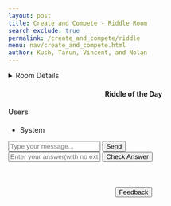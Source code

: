 ```yaml
---
layout: post 
title: Create and Compete - Riddle Room
search_exclude: true
permalink: /create_and_compete/riddle
menu: nav/create_and_compete.html
author: Kush, Tarun, Vincent, and Nolan
---
```


<script src="https://cdnjs.cloudflare.com/ajax/libs/socket.io/4.7.4/socket.io.js" integrity="sha512-tE1z+95+lMCGwy+9PnKgUSIeHhvioC9lMlI7rLWU0Ps3XTdjRygLcy4mLuL0JAoK4TLdQEyP0yOl/9dMOqpH/Q==" crossorigin="anonymous" referrerpolicy="no-referrer"></script>

<link rel="stylesheet" href="{{site.baseurl}}/navigation/create_and_compete/riddle.css">

<details>
  <br>
  <summary>Room Details</summary>

  <a href="{{site.baseurl}}/moderation/rules_riddle/">Moderation Rules</a>

  <p>The main purpose of our riddle room is to have people think critically and collaborate with the other members of the channel to solve the riddle as fast as possible.</p>

  <p>Room will consist of:</p>
  <ul>
    <li>Daily riddle which is optionally pinned to the top of our channel</li>
    <li>Answers will be posted at the end of the day</li>
    <li>Chat box where members of the channel can collaborate to solve the riddle</li>
    <li>AI which posts the answer if someone gets it, else posts the answer at the end of the day</li>
    <li>Profanity is censored</li>
  </ul>
</details>

<div id="riddle-container">
    <h4 style="text-align: center;">Riddle of the Day</h4>
    <p id="riddle-text"></p>
</div>

<div id="chat-container">
    <div id="chat-box"></div>
    <div id="users-list">
        <h4 style="color: #4A4848;" >Users</h4>
        <ul id="userList">
            <li>System</li>
        </ul>
    </div>
</div>

<div class="input-group">
    <input type="text" id="message-input" placeholder="Type your message...">
    <button id="send-button" onclick="sendMessage()">Send</button>
</div>

<form id="input-group">
    <input type="text" id="answer-input" placeholder="Enter your answer(with no extra characters)...">
    <button id="check-answer" onclick="checkAnswer()">Check Answer</button>
</form>

<div style="display: flex; justify-content: center; margin-top: 50px;">
    <button id="feedback-button" onclick="window.location.href='https://github.com/kush1434/flocker_frontend/issues/2'">Feedback</button>
</div>

<!-- <script src="{{site.baseurl}}/navigation/create_and_compete/riddle.js"></script> -->

<script type='module'> 
document.getElementById('input-group').addEventListener('submit', async function(event) {
        event.preventDefault();
        console.log("message sent");

        // Extract data from form
        const title = "title";
        const comment = document.getElementById('message-input').value;
        // const channelId = document.getElementById('channel_id').value;
        const channelId = 14

        // Create API payload
        const postData = {
            title: title,
            comment: comment,
            channel_id: channelId
        };
        console.log(postData);

        // Trap errors
        try {
            // Send POST request to backend, purpose is to write to database
            const response = await fetch(`${pythonURI}/api/post`, {
                ...fetchOptions,
                method: 'POST',
                headers: {
                    'Content-Type': 'application/json'
                },
                body: JSON.stringify(postData)
            });

            if (!response.ok) {
                throw new Error('Failed to add post: ' + response.statusText);
            }

            // Successful post
            const result = await response.json();
            console.log(result);
            alert('Post added successfully!');
            document.getElementById('postForm').reset();
            // fetchData(channelId);
        } catch (error) {
            // Present alert on error from backend
            console.error('Error adding post:', error);
            alert('Error adding post: ' + error.message);
        }
}
</script> 






<script>
// const response = await fetch(`${pythonURI}/api/channels/filter`, {
//     ...fetchOptions,
//     method: 'POST',
//     headers: {
//         'Content-Type': 'application/json'
//     },
//     body: JSON.stringify({ group_name: groupName })
// });

// const postData = {
//     title: title,
//     comment: comment,
//     channel_id: channelId
// };
// const response = await fetch(`${pythonURI}/api/post`, {
//     ...fetchOptions,
//     method: 'POST',
//     headers: {
//         'Content-Type': 'application/json'
//     },
//     body: JSON.stringify(postData)
// });


// cconst response = await fetch(`${pythonURI}/api/posts/filter`, {
//     ...fetchOptions,
//     method: 'POST',
//     headers: {
//         'Content-Type': 'application/json'
//     },
//     body: JSON.stringify({ channel_id: channelId })
// });
// const postData = await response.json();
// postData.forEach(postItem => {
//     const postElement = document.createElement('div');
//     postElement.className = 'post-item';
//     postElement.innerHTML = `
//         <h3>${postItem.title}</h3>
//         <p><strong>Channel:</strong> ${postItem.channel_name}</p>
//         <p><strong>User:</strong> ${postItem.user_name}</p>
//         <p>${postItem.comment}</p>
//     `;
//     detailsDiv.appendChild(postElement);
// });

// const response = await fetch(`${pythonURI}/api/post`, {
//     ...fetchOptions,
//     method: 'POST',
//     headers: {
//         'Content-Type': 'application/json'
//     },
//     body: JSON.stringify({ section_name: "Riddle_Room" })
// });
</script>